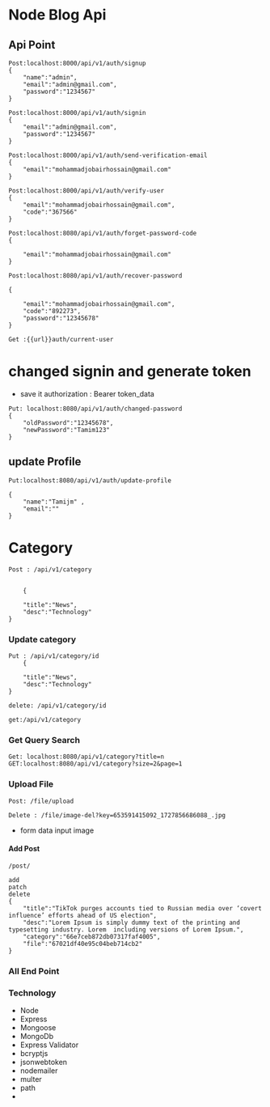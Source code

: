 # Node Blog Api

## Api Point

```
Post:localhost:8000/api/v1/auth/signup
{
    "name":"admin",
    "email":"admin@gmail.com",
    "password":"1234567"
}
```

```
Post:localhost:8000/api/v1/auth/signin
{
    "email":"admin@gmail.com",
    "password":"1234567"
}
```

```
Post:localhost:8000/api/v1/auth/send-verification-email
{
    "email":"mohammadjobairhossain@gmail.com"
}

```

```
Post:localhost:8000/api/v1/auth/verify-user
{
    "email":"mohammadjobairhossain@gmail.com",
    "code":"367566"
}
```

```
Post:localhost:8080/api/v1/auth/forget-password-code
{

    "email":"mohammadjobairhossain@gmail.com"
}

```

```
Post:localhost:8080/api/v1/auth/recover-password

{

    "email":"mohammadjobairhossain@gmail.com",
    "code":"892273",
    "password":"12345678"
}
```

```
Get :{{url}}auth/current-user
```

# changed signin and generate token

- save it authorization : Bearer token_data

```
Put: localhost:8080/api/v1/auth/changed-password
{
    "oldPassword":"12345678",
    "newPassword":"Tamim123"
}
```

## update Profile

```
Put:localhost:8080/api/v1/auth/update-profile

{
    "name":"Tamijm" ,
    "email":""
}
```

# Category

```
Post : /api/v1/category


    {

    "title":"News",
    "desc":"Technology"
}

```

### Update category

```
Put : /api/v1/category/id
    {

    "title":"News",
    "desc":"Technology"
}

delete: /api/v1/category/id

get:/api/v1/category

```

### Get Query Search

```
Get: localhost:8080/api/v1/category?title=n
GET:localhost:8080/api/v1/category?size=2&page=1

```

### Upload File

```
Post: /file/upload

Delete : /file/image-del?key=653591415092_1727856686088_.jpg

```

- form data input image

#### Add Post

```
/post/

add
patch
delete
{
    "title":"TikTok purges accounts tied to Russian media over ‘covert influence’ efforts ahead of US election",
    "desc":"Lorem Ipsum is simply dummy text of the printing and typesetting industry. Lorem  including versions of Lorem Ipsum.",
    "category":"66e7ceb872db07317faf4005",
    "file":"67021df40e95c04beb714cb2"
}
```

### All End Point

### Technology

- Node
- Express
- Mongoose
- MongoDb
- Express Validator
- bcryptjs
- jsonwebtoken
- nodemailer
- multer
- path
-
